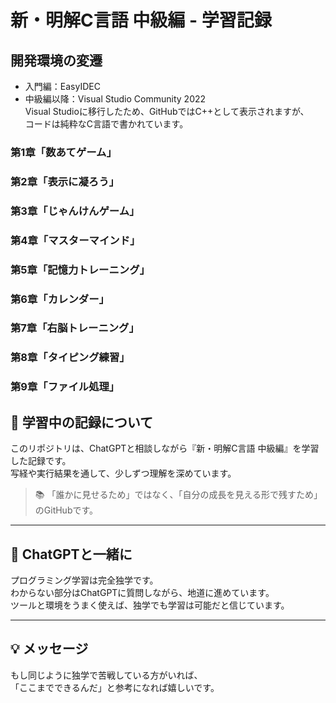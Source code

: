 # 新・明解C言語 中級編 - 学習記録  
  ## 開発環境の変遷  
- 入門編：EasyIDEC  
- 中級編以降：Visual Studio Community 2022  
Visual Studioに移行したため、GitHubではC++として表示されますが、  
コードは純粋なC言語で書かれています。  

### 第1章「数あてゲーム」  
### 第2章「表示に凝ろう」  
### 第3章「じゃんけんゲーム」  
### 第4章「マスターマインド」  
### 第5章「記憶力トレーニング」  
### 第6章「カレンダー」  
### 第7章「右脳トレーニング」 
### 第8章「タイピング練習」 
### 第9章「ファイル処理」  
  
  
## 🚀 学習中の記録について
このリポジトリは、ChatGPTと相談しながら『新・明解C言語 中級編』を学習した記録です。  
写経や実行結果を通して、少しずつ理解を深めています。

> 📚 「誰かに見せるため」ではなく、「自分の成長を見える形で残すため」のGitHubです。

---

## 🤝 ChatGPTと一緒に

プログラミング学習は完全独学です。  
わからない部分はChatGPTに質問しながら、地道に進めています。  
ツールと環境をうまく使えば、独学でも学習は可能だと信じています。

---

## 💡 メッセージ

もし同じように独学で苦戦している方がいれば、  
「ここまでできるんだ」と参考になれば嬉しいです。
